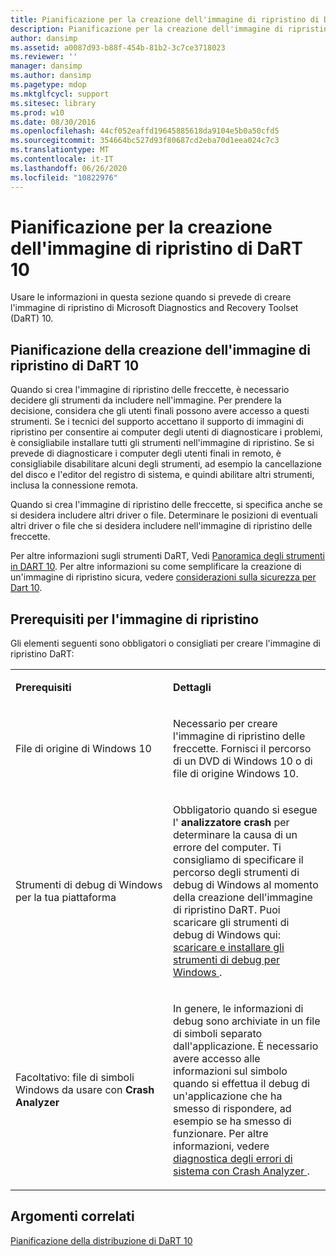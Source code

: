 ```yaml
---
title: Pianificazione per la creazione dell'immagine di ripristino di DaRT 10
description: Pianificazione per la creazione dell'immagine di ripristino di DaRT 10
author: dansimp
ms.assetid: a0087d93-b88f-454b-81b2-3c7ce3718023
ms.reviewer: ''
manager: dansimp
ms.author: dansimp
ms.pagetype: mdop
ms.mktglfcycl: support
ms.sitesec: library
ms.prod: w10
ms.date: 08/30/2016
ms.openlocfilehash: 44cf052eaffd19645885618da9104e5b0a50cfd5
ms.sourcegitcommit: 354664bc527d93f80687cd2eba70d1eea024c7c3
ms.translationtype: MT
ms.contentlocale: it-IT
ms.lasthandoff: 06/26/2020
ms.locfileid: "10822976"
---
```

# Pianificazione per la creazione dell'immagine di ripristino di DaRT 10


Usare le informazioni in questa sezione quando si prevede di creare l'immagine di ripristino di Microsoft Diagnostics and Recovery Toolset (DaRT) 10.

## Pianificazione della creazione dell'immagine di ripristino di DaRT 10


Quando si crea l'immagine di ripristino delle freccette, è necessario decidere gli strumenti da includere nell'immagine. Per prendere la decisione, considera che gli utenti finali possono avere accesso a questi strumenti. Se i tecnici del supporto accettano il supporto di immagini di ripristino per consentire ai computer degli utenti di diagnosticare i problemi, è consigliabile installare tutti gli strumenti nell'immagine di ripristino. Se si prevede di diagnosticare i computer degli utenti finali in remoto, è consigliabile disabilitare alcuni degli strumenti, ad esempio la cancellazione del disco e l'editor del registro di sistema, e quindi abilitare altri strumenti, inclusa la connessione remota.

Quando si crea l'immagine di ripristino delle freccette, si specifica anche se si desidera includere altri driver o file. Determinare le posizioni di eventuali altri driver o file che si desidera includere nell'immagine di ripristino delle freccette.

Per altre informazioni sugli strumenti DaRT, Vedi [Panoramica degli strumenti in DART 10](overview-of-the-tools-in-dart-10.md). Per altre informazioni su come semplificare la creazione di un'immagine di ripristino sicura, vedere [considerazioni sulla sicurezza per Dart 10](security-considerations-for-dart-10.md).

## Prerequisiti per l'immagine di ripristino


Gli elementi seguenti sono obbligatori o consigliati per creare l'immagine di ripristino DaRT:

<table>
<colgroup>
<col width="50%" />
<col width="50%" />
</colgroup>
<tbody>
<tr class="odd">
<td align="left"><p><strong>Prerequisiti</strong></p></td>
<td align="left"><p><strong>Dettagli</strong></p></td>
</tr>
<tr class="even">
<td align="left"><p>File di origine di Windows 10</p></td>
<td align="left"><p>Necessario per creare l'immagine di ripristino delle freccette. Fornisci il percorso di un DVD di Windows 10 o di file di origine Windows 10.</p></td>
</tr>
<tr class="odd">
<td align="left"><p>Strumenti di debug di Windows per la tua piattaforma</p></td>
<td align="left"><p>Obbligatorio quando si esegue l' <strong> analizzatore crash </strong> per determinare la causa di un errore del computer. Ti consigliamo di specificare il percorso degli strumenti di debug di Windows al momento della creazione dell'immagine di ripristino DaRT. Puoi scaricare gli strumenti di debug di Windows qui: <a href="https://docs.microsoft.com/windows-hardware/drivers/debugger/" data-raw-source="[Download and Install Debugging Tools for Windows](https://docs.microsoft.com/windows-hardware/drivers/debugger/)"> scaricare e installare gli strumenti di debug per Windows </a> .</p></td>
</tr>
<tr class="even">
<td align="left"><p>Facoltativo: file di simboli Windows da usare con <strong> Crash Analyzer</strong></p></td>
<td align="left"><p>In genere, le informazioni di debug sono archiviate in un file di simboli separato dall'applicazione. È necessario avere accesso alle informazioni sul simbolo quando si effettua il debug di un'applicazione che ha smesso di rispondere, ad esempio se ha smesso di funzionare. Per altre informazioni, vedere <a href="diagnosing-system-failures-with-crash-analyzer-dart-10.md" data-raw-source="[Diagnosing System Failures with Crash Analyzer](diagnosing-system-failures-with-crash-analyzer-dart-10.md)"> diagnostica degli errori di sistema con Crash Analyzer </a> .</p></td>
</tr>
</tbody>
</table>

 

## Argomenti correlati

[Pianificazione della distribuzione di DaRT 10](planning-to-deploy-dart-10.md)

 

 




